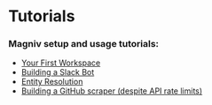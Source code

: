 # Tutorials

### Magniv setup and usage tutorials:
- [Your First Workspace](getting-started)
- [Building a Slack Bot](slack-bot)
- [Entity Resolution](entity-resolution)
- [Building a GitHub scraper (despite API rate limits)](github-scraper)